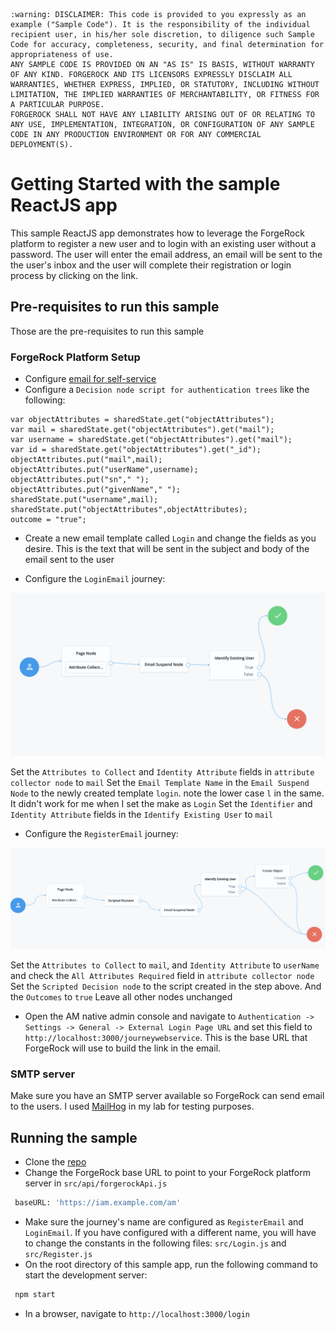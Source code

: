 ````
:warning: DISCLAIMER: This code is provided to you expressly as an example ("Sample Code"). It is the responsibility of the individual recipient user, in his/her sole discretion, to diligence such Sample Code for accuracy, completeness, security, and final determination for appropriateness of use.
ANY SAMPLE CODE IS PROVIDED ON AN "AS IS" IS BASIS, WITHOUT WARRANTY OF ANY KIND. FORGEROCK AND ITS LICENSORS EXPRESSLY DISCLAIM ALL WARRANTIES, WHETHER EXPRESS, IMPLIED, OR STATUTORY, INCLUDING WITHOUT LIMITATION, THE IMPLIED WARRANTIES OF MERCHANTABILITY, OR FITNESS FOR A PARTICULAR PURPOSE.
FORGEROCK SHALL NOT HAVE ANY LIABILITY ARISING OUT OF OR RELATING TO ANY USE, IMPLEMENTATION, INTEGRATION, OR CONFIGURATION OF ANY SAMPLE CODE IN ANY PRODUCTION ENVIRONMENT OR FOR ANY COMMERCIAL DEPLOYMENT(S).
````
# Getting Started with the sample ReactJS app

This sample ReactJS app demonstrates how to leverage the ForgeRock platform to register a new user and to login with an existing user without a password. The user will enter the email address, an email will be sent to the the user's inbox and the user will complete their registration or login process by clicking on the link.

## Pre-requisites to run this sample

Those are the pre-requisites to run this sample

### ForgeRock Platform Setup

- Configure [email for self-service]
- Configure a `Decision node script for authentication trees` like the following:
```
var objectAttributes = sharedState.get("objectAttributes");
var mail = sharedState.get("objectAttributes").get("mail");
var username = sharedState.get("objectAttributes").get("mail");
var id = sharedState.get("objectAttributes").get("_id");
objectAttributes.put("mail",mail);
objectAttributes.put("userName",username);
objectAttributes.put("sn"," ");
objectAttributes.put("givenName"," ");
sharedState.put("username",mail);
sharedState.put("objectAttributes",objectAttributes);
outcome = "true";
``` 
- Create a new email template called `Login` and change the fields as you desire. This is the text that will be sent in the subject and body of the email sent to the user

- Configure the `LoginEmail` journey:

![LoginEmail](https://github.com/DennisAndradeRJ/sampleReactJS/blob/main/src/images/LoginEmail.png "LoginEmail")

Set the `Attributes to Collect` and `Identity Attribute` fields in `attribute collector node` to `mail`
Set the `Email Template Name` in the `Email Suspend Node` to the newly created template `login`. note the lower case `l` in the same. It didn't work for me when I set the make as `Login`
Set the `Identifier` and `Identity Attribute` fields in the `Identify Existing User` to `mail`

- Configure the `RegisterEmail` journey:

![RegisterEmail](https://github.com/DennisAndradeRJ/sampleReactJS/blob/main/src/images/RegisterEmail.png "RegisterEmail")

Set the `Attributes to Collect` to `mail`, and `Identity Attribute` to `userName` and check the `All Attributes Required` field in `attribute collector node`
Set the `Scripted Decision node` to the script created in the step above. And the `Outcomes` to `true`
Leave all other nodes unchanged

- Open the AM native admin console and navigate to `Authentication -> Settings -> General -> External Login Page URL` and set this field to `http://localhost:3000/journeywebservice`. This is the base URL that ForgeRock will use to build the link in the email.

### SMTP server

Make sure you have an SMTP server available so ForgeRock can send email to the users. I used [MailHog] in my lab for testing purposes.

## Running the sample

- Clone the [repo]
- Change the ForgeRock base URL to point to your ForgeRock platform server in `src/api/forgerockApi.js`
```sh
 baseURL: 'https://iam.example.com/am'
```
- Make sure the journey's name are configured as `RegisterEmail` and `LoginEmail`. If you have configured with a different name, you will have to change the constants in the following files: `src/Login.js` and `src/Register.js`
- On the root directory of this sample app, run the following command to start the development server:
```sh
 npm start
```
- In a browser, navigate to `http://localhost:3000/login`

[email for self-service]: <https://backstage.forgerock.com/docs/platform/7.2/platform-self-service/platform-configuration.html#email>
[MailHog]: <https://github.com/mailhog/MailHog>
[repo]: <https://github.com/DennisAndradeRJ/sampleReactJS>